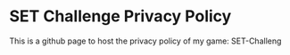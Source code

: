 # SET Challenge Privacy Policy

This is a github page to host the privacy policy of my game: SET-Challeng
